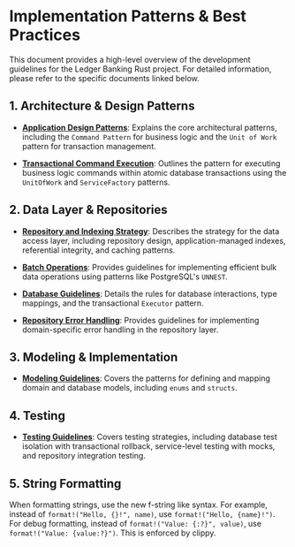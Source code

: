 # Implementation Patterns & Best Practices

This document provides a high-level overview of the development guidelines for the Ledger Banking Rust project. For detailed information, please refer to the specific documents linked below.

## 1. Architecture & Design Patterns

*   **[Application Design Patterns](./application-patterns.md)**: Explains the core architectural patterns, including the `Command Pattern` for business logic and the `Unit of Work` pattern for transaction management.

*   **[Transactional Command Execution](./transactional-command.md)**: Outlines the pattern for executing business logic commands within atomic database transactions using the `UnitOfWork` and `ServiceFactory` patterns.

## 2. Data Layer & Repositories

*   **[Repository and Indexing Strategy](./repository-and-indexing.md)**: Describes the strategy for the data access layer, including repository design, application-managed indexes, referential integrity, and caching patterns.

*   **[Batch Operations](./batch_operations.md)**: Provides guidelines for implementing efficient bulk data operations using patterns like PostgreSQL's `UNNEST`.

*   **[Database Guidelines](./database.md)**: Details the rules for database interactions, type mappings, and the transactional `Executor` pattern.

*   **[Repository Error Handling](./repo-error-handling.md)**: Provides guidelines for implementing domain-specific error handling in the repository layer.

## 3. Modeling & Implementation

*   **[Modeling Guidelines](./modeling.md)**: Covers the patterns for defining and mapping domain and database models, including `enums` and `structs`.

## 4. Testing

*   **[Testing Guidelines](./testing.md)**: Covers testing strategies, including database test isolation with transactional rollback, service-level testing with mocks, and repository integration testing.


## 5. String Formatting

When formatting strings, use the new f-string like syntax. For example, instead of `format!("Hello, {}!", name)`, use `format!("Hello, {name}!")`. For debug formatting, instead of `format!("Value: {:?}", value)`, use `format!("Value: {value:?}")`. This is enforced by clippy.
